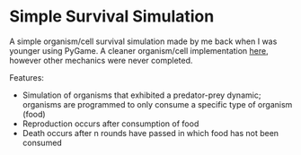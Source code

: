 # Simple Survival Simulation

A simple organism/cell survival simulation made by me back when I was younger using PyGame. A cleaner organism/cell implementation [here](https://github.com/xegativ/pygame-organism-simv2/tree/master), however other mechanics were never completed.

Features:
- Simulation of organisms that exhibited a predator-prey dynamic; organisms are programmed to only consume a specific type of organism (food)
- Reproduction occurs after consumption of food
- Death occurs after n rounds have passed in which food has not been consumed

